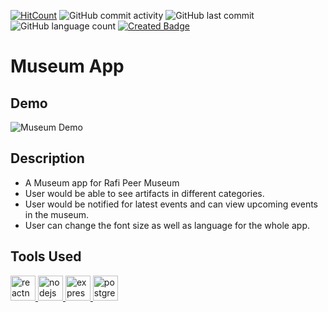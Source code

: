 [![HitCount](http://hits.dwyl.com/ammarjussa/MuseumApp-React-Native-.svg)](http://hits.dwyl.com/ammarjussa/MuseumApp-React-Native-) ![GitHub commit activity](https://img.shields.io/github/commit-activity/m/ammarjussa/MuseumApp-React-Native-) ![GitHub last commit](https://img.shields.io/github/last-commit/ammarjussa/MuseumApp-React-Native-) ![GitHub language count](https://img.shields.io/github/languages/count/ammarjussa/MuseumApp-React-Native-) [![Created Badge](https://badges.pufler.dev/created/ammarjussa/Smart-School)](https://badges.pufler.dev)

# Museum App

## Demo

![Museum Demo](https://github.com/ammarjussa/MuseumApp-React-Native-/blob/master/museum_demo.gif)

## Description

- A Museum app for Rafi Peer Museum
- User would be able to see artifacts in different categories.
- User would be notified for latest events and can view upcoming events in the museum.
- User can change the font size as well as language for the whole app.

## Tools Used

<a href="https://reactnative.dev/" target="_blank"> <img src="https://reactnative.dev/img/header_logo.svg" alt="reactnative" width="40" height="40"/> </a> <a href="https://nodejs.org" target="_blank"> <img src="https://devicons.github.io/devicon/devicon.git/icons/nodejs/nodejs-original-wordmark.svg" alt="nodejs" width="40" height="40"/> </a>  <a href="https://expressjs.com" target="_blank"> <img src="https://devicons.github.io/devicon/devicon.git/icons/express/express-original-wordmark.svg" alt="express" width="40" height="40"/> </a> <a href="https://www.postgresql.org" target="_blank"> <img src="https://devicons.github.io/devicon/devicon.git/icons/postgresql/postgresql-original-wordmark.svg" alt="postgresql" width="40" height="40"/> </a>


